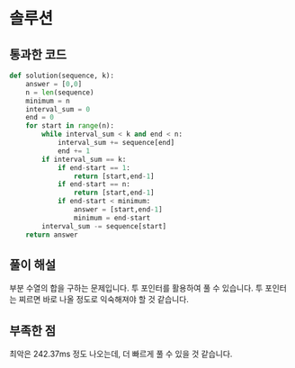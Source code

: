 # 솔루션

## 통과한 코드

```python
def solution(sequence, k):
    answer = [0,0]
    n = len(sequence)
    minimum = n
    interval_sum = 0
    end = 0
    for start in range(n):
        while interval_sum < k and end < n:
            interval_sum += sequence[end]
            end += 1    
        if interval_sum == k:
            if end-start == 1:
                return [start,end-1]
            if end-start == n:
                return [start,end-1]
            if end-start < minimum:
                answer = [start,end-1]
                minimum = end-start
        interval_sum -= sequence[start]
    return answer
```

## 풀이 해설

부분 수열의 합을 구하는 문제입니다. 투 포인터를 활용하여 풀 수 있습니다.
투 포인터는 찌르면 바로 나올 정도로 익숙해져야 할 것 같습니다.

## 부족한 점

최악은 242.37ms 정도 나오는데, 더 빠르게 풀 수 있을 것 같습니다.